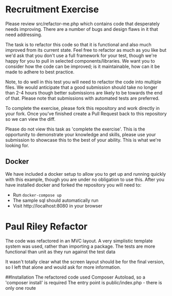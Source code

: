 # Recruitment Exercise
Please review src/refactor-me.php which contains code that desperately needs improving.  There are a number of bugs and design flaws in it that need addressing.

The task is to refactor this code so that it is functional and also much improved from its current state.  Feel free to refactor as much as you like but we'd ask that you don't use a full framework for your test, though we're happy for you to pull in selected components/libraries.  We want you to consider how the code can be improved; is it maintainable, how can it be made to adhere to best practice. 

Note, to do well in this test you will need to refactor the code into multiple files.  We would anticipate that a good submission should take no longer than 2-4 hours though better submissions are likely to be towards the end of that.  Please note that submissions with automated tests are preferred. 

To complete the exercise, please fork this repository and work directly in your fork. Once you've finished create a Pull Request back to this repository so we can view the diff.

Please do not view this task as 'complete the exercise'.  This is the opportunity to demonstrate your knowledge and skills, please use your submission to showcase this to the best of your ability.  This is what we're looking for.

## Docker
We have included a docker setup to allow you to get up and running quickly with this example, though you are under no obligation to use this.  After you have installed docker and forked the repository you will need to:

* Run `docker-compose up` 
* The sample sql should automatically run 
* Visit http://localhost:8080 in your browser

# Paul Riley Refactor
The code was refactored in an MVC layout.
A very simplistic template system was used, rather than importing a package.
The tests are more functional than unit as they run against the test data 

It wasn't totally clear what the screen layout should be for the final version, so I left that alone and would ask for more information.

 
 ##Installation
The refactored code used Composer Autoload, so a 'composer install' is required
The entry point is public/index.php - there is only one route

